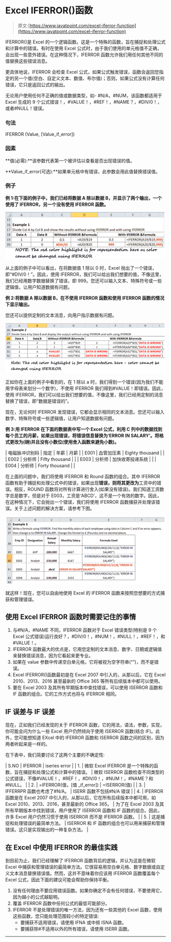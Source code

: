 # Excel IFERROR()函数

> 原文:[https://www.javatpoint.com/excel-iferror-function](https://www.javatpoint.com/excel-iferror-function)

IFERROR()是 Excel 的一个逻辑函数。这是一个特殊的函数，旨在捕捉和处理公式和计算中的错误。有时在使用 Excel 公式时，由于我们使用的单元格值不正确，会出现一些意外错误。在这种情况下，IFERROR 函数允许我们用任何其他不同的值替换这些错误消息。

更具体地说，IFERROR 会检查 Excel 公式，如果公式触发错误，函数会返回您指定的另一个值(空白、自定义文本、数值、布尔值)；否则，如果公式没有计算任何错误，它只是返回公式的输出。

无论用户使用任何不正确的值或数据类型，如- #N/A，#NUM，该函数都适用于 Excel 生成的 9 个公式错误！，#VALUE！，#REF！，#NAME？，#DIV/0！，或者#NULL！错误。

### 句法

IFERROR (Value, [Value_if_error])

### 因素

**值(必需):**该参数代表第一个被评估以查看是否出现错误的值。

**Value_if_error(可选):**如果单元格中有错误，此参数会用此值替换错误值。

### 例子

**例 1:在下面的例子中，我们已经将数据 A 除以数据 B，并显示了两个输出，一个使用了 IFERROR，另一个没有使用 IFERROR 函数。**

![Excel IFERROR() function](img/9eeacf9078c41b9f00a62199eb2987a1.png)

从上面的例子中可以看出，在将数据值 1 除以 0 时，Excel 抛出了一个错误，即“#DIV/0！”。因此，使用 IFERROR，我们可以给出我们想要的值，不像这里，我们已经用数字数据替换了错误，即 999。您还可以输入文本、特殊符号或一些逻辑值，让用户知道数据有问题。

**例 2:将数据 A 除以数据 B，在不使用 IFERROR 函数和使用 IFERROR 函数的情况下显示输出。**

您还可以提供定制的文本消息，向用户指示数据有问题。

![Excel IFERROR() function](img/9c9f9979c3e836cded189165d7a06041.png)

正如你在上面的例子中看到的，在 1 除以 a 时，我们得到一个错误(因为我们不能用字母表来划分一个数字)，不使用 IFERROR 我们得到#VALUE！即错误。因此，使用 IFERROR，我们可以给出我们想要的值，不像这里，我们已经用定制的消息替换了错误，即“数据是错误的”。

现在，无论何时 IFERROR 发现错误，它都会显示相同的文本消息。您还可以输入数字、特殊符号或一些逻辑值，让用户知道数据有问题。

**例 3:用 IFERROR 在下面的数据表中写一个 Excel 公式，利用 C 列中的数据找到每个员工的月薪，如果出现错误，将错误信息替换为‘ERROR IN SALARY’。将格式更改为(磅)并且没有小数位(使用舍入函数来避免小数)。**

| 电磁脉冲识别码 | 指定 | 年薪 | 月薪 |
| E001 | 血管加压素 | Eighty thousand |  |
| E002 | 分析师 | Fifty thousand |  |
| E003 | 分析师 | 加快收寄投递系统 |  |
| E004 | 分析师 | Forty thousand |  |

在上面的问题中，我们将使用 IFERROR 和 Round 函数的组合。其中 IFERROR 函数有助于捕捉和处理公式中的错误，如果出现**错误，则将其更改为**工资中的错误。相反，ROUND 函数将对所有计算进行舍入(如果没有错误)。我们知道工资数字总是数字，但是对于 E003，工资是‘ABCD’，这不是一个有效的数字。因此，在这种情况下，它会抛出一个错误，我们将使用 IFERROR 函数捕获并处理该错误。关于上述问题的解决方案，请参考下图。

![Excel IFERROR() function](img/a62307abf9e9f2c50b11956f41574ad0.png)

就这样！现在，您可以自由地使用 Excel 的 IFERROR 函数来按照您想要的方式捕获和管理错误。

## 使用 Excel IFERROR 函数时需要记住的事情

1.  与#N/A，#NAME 不同，IFERROR 函数对于 Excel 错误类型(特别是 9 个 Excel 公式错误)运行良好？，#DIV/0！，#NUM！，#NULL！，#REF！，和#VALUE！。
2.  IFERROR 函数最大的优点是，它用您定制的文本消息、数字、日期或逻辑值来替换错误消息，因为它看起来更专业。
3.  如果在 value 参数中传递空白单元格，它将被视为空字符串(“”)，而不是错误。
4.  Excel IFERROR()函数最初是在 Excel 2007 中引入的，从那以后，它在 Excel 2010、2013、2016 甚至最新的 Office 365 等所有后续版本中都可以使用。
5.  要在 Excel 2003 及其所有早期版本中查找错误，可以使用 ISERROR 函数和 IF 函数的组合。它的工作方式也将与 IFERROR 相同。

## IF 误差与 IF 误差

现在，正如我们已经发现的关于 IFERROR 函数，它的用法，语法，参数，实现，你可能会问为什么一些 Excel 用户仍然倾向于使用 ISERROR 函数(结合 IF)。此外，您可能想知道 EXcel 中的 IFERROR 函数和 ISERROR 函数之间的区别，因为两者听起来是一样的。

在下表中，我们简要讨论了这两个主要的不确定性:

| S.NO | IFERROR | iseries error |
| 1. | 微软 Excel IFERROR 是一个特殊的函数，旨在捕捉和处理公式和计算中的错误。 | 微软 ISERROR 函数检查不同类型的公式错误，不像#VALUE！，#REF！，#DIV/0！，#NUM！，#NAME？和#NULL。 |
| 2. | =IFERROR(值，[值 _if_error]) | =ISERROR(值) |
| 3. | IFFERRPR 函数也考虑了#N/A。 | ISERR 函数不包括#N/A 错误 |
| 4. | IFERROR 函数是在 Excel 2007 中引入的，从那以后，它在所有后续版本中都可用，如 Excel 2010、2013、2016，甚至最新的 Office 365。 | 为了在 Excel 2003 及其所有早期版本中找到错误，用户使用了 ISERROR 函数和 IF 函数的组合。因此，许多 Excel 用户仍然习惯于使用 ISERROR 而不是 IFERROR 函数。 |
| 5. | 这是捕捉和处理错误的最简单方法。 | ISERROR 和 IF 函数的组合也可以用来捕获和管理错误。这只是实现输出的一种复杂方法。 |

## 在 Excel 中使用 IFERROR 的最佳实践

到目前为止，我们已经理解了 IFERROR 函数背后的逻辑，并认为这是在微软 Excel 中捕获和管理错误的最简单方法。它很容易用空白单元格、数字数据或自定义文本消息替换错误值。然而，这并不意味着你应该用 IFERROR 函数覆盖每个 Excel 公式，因此下面的建议可能会帮助你保持平衡。

1.  没有任何理由不要应用错误函数。如果你确定不会有任何错误，不要使用它，因为越小的公式越聪明。
2.  覆盖 IFERROR 函数中任何公式的最低可能部分。
3.  IFERROR 不是处理错误的唯一方法，因为还有一些其他的 Excel 函数，使用这些函数，您只能处理范围较小的特定错误:
    *   要捕获不适用错误，请使用 IFNA 或中频 ISNA 函数。
    *   要捕获除#不适用以外的所有错误，请使用 ISERR 函数。

* * *